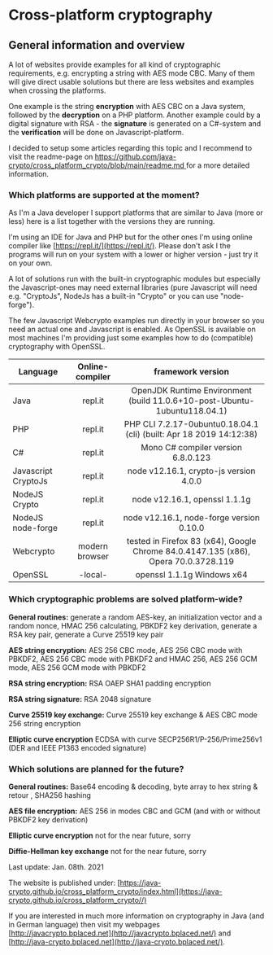 # Cross-platform cryptography

## General information and overview

A lot of websites provide examples for all kind of cryptographic requirements, e.g. encrypting a string with AES mode CBC. Many of them will give direct usable solutions but there are less websites and examples when crossing the platforms.

One example is the string **encryption** with AES CBC on a Java system, followed by the **decryption** on a PHP platform. Another example could by a digital signature with RSA - the **signature** is generated on a C#-system and the **verification** will be done on Javascript-platform.

I decided to setup some articles regarding this topic and I recommend to visit the readme-page on [https://github.com/java-crypto/cross_platform_crypto/blob/main/readme.md ](https://github.com/java-crypto/cross_platform_crypto/blob/main/readme.md/) for a more detailed information.

### Which platforms are supported at the moment?

As I'm a Java developer I support platforms that are similar to Java (more or less) here is a list together with the versions they are running. 

I'm using an IDE for Java and PHP but for the other ones I'm using online compiler like [https://repl.it/](https://repl.it/). Please don't ask I the programs will run on your system with a lower or higher version - just try it on your own.

A lot of solutions run with the built-in cryptographic modules but especially the Javascript-ones may need external libraries (pure Javascript will need e.g. "CryptoJs", NodeJs has a built-in "Crypto" or you can use "node-forge").

The few Javascript Webcrypto examples run directly in your browser so you need an actual one and Javascript is enabled. As OpenSSL is available on most machines I'm providing just some examples how to do (compatible) cryptography with OpenSSL.

| Language |  Online-compiler | framework version
| ------ | :---: | :----: |
| Java |  repl.it | OpenJDK Runtime Environment (build 11.0.6+10-post-Ubuntu-1ubuntu118.04.1)
| PHP |  repl.it | PHP CLI 7.2.17-0ubuntu0.18.04.1 (cli) (built: Apr 18 2019 14:12:38)
| C# |  repl.it | Mono C# compiler version 6.8.0.123
| Javascript CryptoJs |  repl.it | node v12.16.1, crypto-js version 4.0.0
| NodeJS Crypto |  repl.it | node v12.16.1, openssl 1.1.1g
| NodeJS node-forge |  repl.it | node v12.16.1, node-forge version 0.10.0 
| Webcrypto | modern browser | tested in Firefox 83 (x64), Google Chrome 84.0.4147.135 (x86), Opera 70.0.3728.119
| OpenSSL | -local- | openssl 1.1.1g Windows x64

### Which cryptographic problems are solved platform-wide?

**General routines:** generate a random AES-key, an initialization vector and a random nonce, HMAC 256 calculating, PBKDF2 key derivation, generate a RSA key pair, generate a Curve 25519 key pair

**AES string encryption:** AES 256 CBC mode, AES 256 CBC mode with PBKDF2, AES 256 CBC mode with PBKDF2 and HMAC 256, AES 256 GCM mode, AES 256 GCM mode with PBKDF2 

**RSA string encryption:** RSA OAEP SHA1 padding encryption

**RSA string signature:** RSA 2048 signature

**Curve 25519 key exchange:** Curve 25519 key exchange & AES CBC mode 256 string encryption

**Elliptic curve encryption** ECDSA with curve SECP256R1/P-256/Prime256v1 (DER and IEEE P1363 encoded signature)

### Which solutions are planned for the future?

**General routines:** Base64 encoding & decoding, byte array to hex string & retour , SHA256 hashing

**AES file encryption:** AES 256 in modes CBC and GCM (and with or without PBKDF2 key derivation)

**Elliptic curve encryption** not for the near future, sorry

**Diffie-Hellman key exchange** not for the near future, sorry

Last update: Jan. 08th. 2021

The website is published under:  [https://java-crypto.github.io/cross_platform_crypto/index.html](https://java-crypto.github.io/cross_platform_crypto//)

If you are interested in much more information on cryptography in Java (and in German language) then visit my webpages [http://javacrypto.bplaced.net](http://javacrypto.bplaced.net/) and [http://java-crypto.bplaced.net](http://java-crypto.bplaced.net/).
